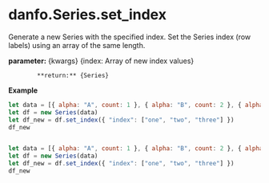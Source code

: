 # danfo.Series.set\_index



Generate a new Series with the specified index. Set the Series index \(row labels\) using an array of the same length.



**parameter:** {kwargs} {index: Array of new index values}

            **return:** {Series}

**Example**

```javascript
let data = [{ alpha: "A", count: 1 }, { alpha: "B", count: 2 }, { alpha: "C", count: 3 }]
let df = new Series(data)
let df_new = df.set_index({ "index": ["one", "two", "three"] })
df_new 


let data = [{ alpha: "A", count: 1 }, { alpha: "B", count: 2 }, { alpha: "C", count: 3 }]
let df = new Series(data)
let df_new = df.set_index({ "index": ["one", "two", "three"] })
df_new 
```


